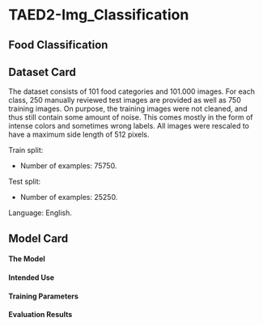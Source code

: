 # TAED2-Img_Classification

## Food Classification



## Dataset Card

The dataset consists of 101 food categories and 101.000 images. For each class, 250 manually reviewed test images are provided as well as 750 training images. On purpose, the training images were not cleaned, and thus still contain some amount of noise. This comes mostly in the form of intense colors and sometimes wrong labels. All images were rescaled to have a maximum side length of 512 pixels.

Train split:

- Number of examples: 75750.

Test split:

- Number of examples: 25250.

Language: English.



## Model Card

#### The Model

#### Intended Use

#### Training Parameters

#### Evaluation Results



